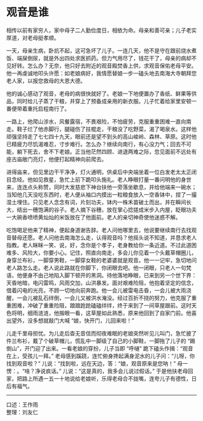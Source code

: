 # 观音是谁

相传以前有家穷人，家中母子二人勤俭度日，相依为命。母亲和善可亲；儿子老实厚道，对老母挺孝顺。

一天，母亲生病，卧炕不起，这可急坏了儿子。一连几天，他不是守在跟前烧水煮饭、端屎倒尿，就是外出四处求医抓药。但力气用尽了，钱花干了，母亲的病却不见好转。怎么办？无奈，他只好去附近的观音殿焚香上供，求观音保佑老母平安。他一再虔诚地叩头许愿：如老娘病好，我情愿替娘一步一磕头地去南海大寺朝拜您老人家，以报您救母的大恩大德。

他的诚心感动了观音，老母的病很快就好了。老娘一下地便置办了香纸、鲜果等供品，同时给儿子蒸了干粮，并穿上了预备成亲用的新衣服。儿子忙着给家里安顿一番便带着重托启程南行了。

一路上，他爬山涉水，风餐露宿，不畏艰险，不怕疲劳，克服重重困难一直向南走。鞋子烂了他赤脚行，腿碰伤了拄棍走，干粮没了吃野菜，渴了喝泉水。这样他顽强坚持走了七七四十九天，眼前还是望不到头的高山峻岭、森林、草原。这时他已精疲力尽饥渴难忍，寸步难行。怎么办？继续向南行，有心没力气；回去不可能，躺下死去，舍不下老娘。正当他茫然四顾、进退两难之际，忽见面前不远处有座古庙敞门亮灯，他便打起精神向前爬去。

进得庙来，但见里边干干净净，灯火通明，供桌后中央端坐着一位白发老太太正闭目念经。他如见救星，急忙上前下跪叩头施礼。老人睁眼打量一番问明他的身世来，连连点头称赞，同时大发慈悲下神台扶他一旁落坐歇息，并给他端来一碗水；当知他几天没吃东西时，老人便从袖口内摸出一粒粮食放入一空香钵中，捏了一撮湿土埋住。只见老人念念有词，片刻功夫，钵内一株禾苗破土而出，并在瞬间长大，结出一穗饱满的谷子。老人摘下谷穗，放在掌心捻搓成米步入内屋，眨眼功夫一大碗香喷喷黄灿灿的米饭放在了他面前。老人的亲切神奇使他迷惑不解。

吃饱喝足他来了精神，便起身道谢告辞。老人问他哪里去，他说要继续南行去找观音替母还愿。老人问他去南海怎么走，认得观音吗？他摇头说不知道，并恳求老人指教。老人眯眯一笑、说，好，念你是个孝子，老身教给你一条近道。不过此道困难多、风险大，你要小心。记住，照直向南走，多会儿你见着一个头戴草帽圈儿，身穿兰布衫，一脚穿男鞋，一脚穿女鞋的老婆婆就是观音。他一一记牢，急切地问老人路怎么走。老人说此路就在你脚下，你闭眼去吧。他一闭眼，只老人一句梵语，他便身不由己地陷入脚下顿开的黑洞。待他落地睁眼，已来到另一个世下界：天昏地暗，电闪雷鸣，风雨交加，山洪暴发。面对艰难险阻，他抱着坚定的信念，借着闪电的光亮，不顾一切地向前奔跑。他一会儿被雷电击昏，一会儿被大雨浇醒，一会儿被乱石绊倒，一会儿又被洪水淹没。经过百折不挠的努力，他克服了重重困难，冲破了重重险阻，踉踉跄跄磕磕绊绊，终于来到了一间草屋跟前。这时天色将明，细雨涟涟，他揩眼一看，这草屋如此熟悉，原来他回到了自家门前。他喜出望外，没多想就敲门大喊 “娘，快开门，儿回来啦！”

儿走千里母担忧。为儿走后杳无音信而彻夜难眠的老娘突然听见儿叫门，急忙披了件兰布衫，戴了个破草帽儿，慌乱中一脚级了自己的小脚鞋，一脚拖了儿子的 “踢倒山”，开门迎了出来。一看老娘的穿扮，儿子当即 “呼嗵” 跪下磕头作揖：“观音在上，受孩儿一拜。” 老母感到蹊跷，连忙俯身搀起满身泥水的儿子问：“儿呀，你找到观音啦？” 儿说：“找到啦，远在天边，答：“娘，观音原来是您呐！” 母一愣：。“啥？净说疯话。” 儿说：“这是真的，我多会儿说过假话。” 于是他扶老母回家，把路上所遇一五一十地说给老娘听，乐得老母合不拢嘴，连夸儿子有德性，日后有福气。

---

口述：王作雨  
整理：刘友仁